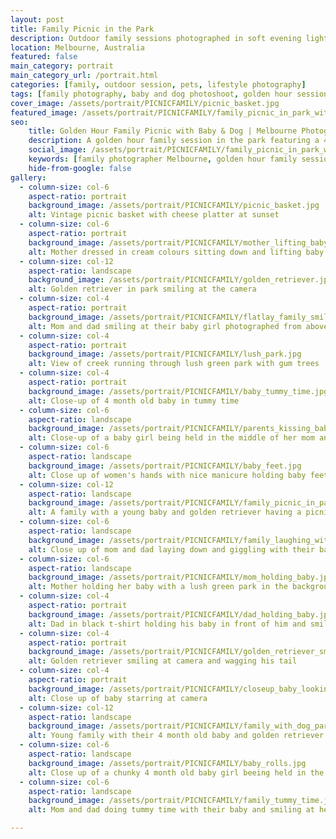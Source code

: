 ```yaml
---
layout: post
title: Family Picnic in the Park
description: Outdoor family sessions photographed in soft evening light, focusing on quiet interactions and everyday beauty. For those looking to capture love, laughter, and connection with loved ones. 
location: Melbourne, Australia
featured: false
main_category: portrait
main_category_url: /portrait.html
categories: [family, outdoor session, pets, lifestyle photography]
tags: [family photography, baby and dog photoshoot, golden hour session, natural family photography, Melbourne family photographer,  picnic photography, Sof Kapa Photography]
cover_image: /assets/portrait/PICNICFAMILY/picnic_basket.jpg
featured_image: /assets/portrait/PICNICFAMILY/family_picnic_in_park_with_dog.jpg
seo:
    title: Golden Hour Family Picnic with Baby & Dog | Melbourne Photographer
    description: A golden hour family session in the park featuring a 4-month-old baby and their golden retriever. Honest, natural light photography focused on connection, not posing.
    social_image: /assets/portrait/PICNICFAMILY/family_picnic_in_park_with_dog.jpg
    keywords: [family photographer Melbourne, golden hour family session, baby and dog photoshoot, natural family photography, Sof Kapa Photography]
    hide-from-google: false
gallery:
  - column-size: col-6
    aspect-ratio: portrait
    background_image: /assets/portrait/PICNICFAMILY/picnic_basket.jpg
    alt: Vintage picnic basket with cheese platter at sunset
  - column-size: col-6
    aspect-ratio: portrait
    background_image: /assets/portrait/PICNICFAMILY/mother_lifting_baby.jpg
    alt: Mother dressed in cream colours sitting down and lifting baby girl in the air
  - column-size: col-12
    aspect-ratio: landscape
    background_image: /assets/portrait/PICNICFAMILY/golden_retriever.jpg
    alt: Golden retriever in park smiling at the camera
  - column-size: col-4
    aspect-ratio: portrait
    background_image: /assets/portrait/PICNICFAMILY/flatlay_family_smiling.jpg
    alt: Mom and dad smiling at their baby girl photographed from above
  - column-size: col-4
    aspect-ratio: portrait
    background_image: /assets/portrait/PICNICFAMILY/lush_park.jpg
    alt: View of creek running through lush green park with gum trees 
  - column-size: col-4
    aspect-ratio: portrait
    background_image: /assets/portrait/PICNICFAMILY/baby_tummy_time.jpg
    alt: Close-up of 4 month old baby in tummy time
  - column-size: col-6
    aspect-ratio: landscape
    background_image: /assets/portrait/PICNICFAMILY/parents_kissing_baby.jpg
    alt: Close-up of a baby girl being held in the middle of her mom and dad giving her kisses on each cheak 
  - column-size: col-6
    aspect-ratio: landscape
    background_image: /assets/portrait/PICNICFAMILY/baby_feet.jpg
    alt: Close up of women's hands with nice manicure holding baby feet
  - column-size: col-12
    aspect-ratio: landscape
    background_image: /assets/portrait/PICNICFAMILY/family_picnic_in_park_with_dog.jpg
    alt: A family with a young baby and golden retriever having a picnic in the park at sunset
  - column-size: col-6
    aspect-ratio: landscape
    background_image: /assets/portrait/PICNICFAMILY/family_laughing_with_baby.jpg
    alt: Close up of mom and dad laying down and giggling with their baby girl
  - column-size: col-6
    aspect-ratio: landscape
    background_image: /assets/portrait/PICNICFAMILY/mom_holding_baby.jpg
    alt: Mother holding her baby with a lush green park in the background
  - column-size: col-4
    aspect-ratio: portrait
    background_image: /assets/portrait/PICNICFAMILY/dad_holding_baby.jpg
    alt: Dad in black t-shirt holding his baby in front of him and smiling at her
  - column-size: col-4
    aspect-ratio: portrait
    background_image: /assets/portrait/PICNICFAMILY/golden_retriever_smiling.jpg
    alt: Golden retriever smiling at camera and wagging his tail
  - column-size: col-4
    aspect-ratio: portrait
    background_image: /assets/portrait/PICNICFAMILY/closeup_baby_looking.jpg
    alt: Close up of baby starring at camera
  - column-size: col-12
    aspect-ratio: landscape
    background_image: /assets/portrait/PICNICFAMILY/family_with_dog_park.jpg
    alt: Young family with their 4 month old baby and golden retriever standing in a park next to a creek smiling at the camera
  - column-size: col-6
    aspect-ratio: landscape
    background_image: /assets/portrait/PICNICFAMILY/baby_rolls.jpg
    alt: Close up of a chunky 4 month old baby girl beeing held in the air and looking into the distance
  - column-size: col-6
    aspect-ratio: landscape
    background_image: /assets/portrait/PICNICFAMILY/family_tummy_time.jpg
    alt: Mom and dad doing tummy time with their baby and smiling at her while she smiles at the camera

---
```



